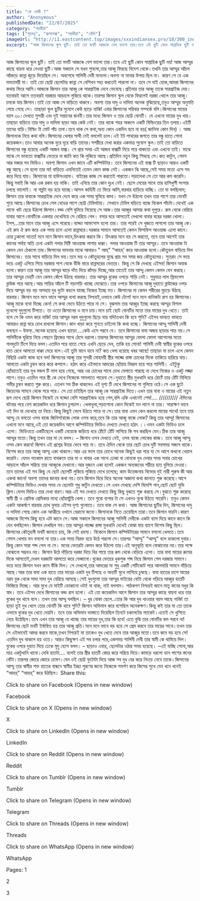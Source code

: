 ```yaml
---
title: "কে দোষী ?"
author: "Anonymous"
publishedDate: "22/07/2025"
category: "পরকীয়া"
tags: ["গৃহবধূ", "গ্রুপসেক্স", "পরকীয়া", "বৌদি"]
imageUrl: "http://i1.eastcontent.top/images/xxxindiansex.pro/18/300_indian.jpg"
excerpt: "আজ জিসানের স্কুল ছুটি। তাই তো মনটি আজকে বেশ ভালো তার।তবে এই ছুটি কোন সাপ্তাহিক ছুটি নয়! আজ আম্মুর কাছে বায়না ধরে নেওয়া ছুটি।আজ সকালে সে যখন শুনলো,তার আব্বু ফিরছে বিদেশ থেকে।তখনি তার আম্মুর আঁচল আঁক..."
---
```


আজ জিসানের স্কুল ছুটি। তাই তো মনটি আজকে বেশ ভালো তার।তবে এই ছুটি কোন সাপ্তাহিক ছুটি নয়! আজ আম্মুর কাছে বায়না ধরে নেওয়া ছুটি।আজ সকালে সে যখন শুনলো,তার আব্বু ফিরছে বিদেশ থেকে।তখনি তার আম্মুর আঁচল আঁকড়ে কান্না জুড়ে দিয়েছিল সে। অবশেষে শালিনী দেবী মানলো।অবশ্য না মানার উপায় ছিল না। কারণ সে যে এক মমতাময়ী মা। তাই তো ছোট্ট ছেলেটার কান্না সে বেশিখন সহ‍্য করতেই পারলো না।
তবে সে যাই হোক,আমরা জিসানের কথায় ফিরে আসি।আজকে জিসান তার আব্বু কে সারপ্রাইজ দেবে ভেবেছে।প্রতিবার তার আব্বু তাকে সারপ্রাইজ দেয়। যতবারই আসে ততবারই দরজার আড়ালে লুকিয়ে থাকে।তারপর জিসান স্কুল থেকে ফিরলেই দরজা খোলে তার আব্বু। চমকে যায় জিসান।তাই তো আজ সে বাড়িতে থাকবে। অবশ্য তার দাদু ও দাদিমা অনেক বুঝিয়েছে,তবুও আম্মুর অনুমতি পেয়ে গেছে সে। তাছাড়া স্কুল ছুটির সুযোগ কেউ ছাড়ে নাকি!
এবার জিসানের পরিবার সম্পর্কে বলি।জিসানের মায়ের বয়স ৩০।দেখতে সুন্দরী এবং দুই সন্তানের জননী।তার মধ্যে জিসান ও তার ছোট্ট বোনটি। যে এখনো মায়ের দুধ খায়।তাছাড়া বাড়িতে তার দাদু ও দাদিমা ছাড়া আর কেউ নেই। তার থাকে শহর অঞ্চলে একটি বিল্ডিংয়ের তিন তলায়।এইটি তাদের বাড়ি।বিল্ডিং টা মোট পাঁচ তলা।তবে থাক সে কথা,অন‍্য কোন একদিন হবে না হয়( জানিনা কোন দিন) । আজ জিসানকে নিয়ে কথা বলি।জিসানের খেলার সাথী নেই বললেই চলে।এই ইট পাথরের জগতে তার বন্ধু হাতে গোনা কয়েকজন।তাও আবার অনেক দুরে দূরে বাড়ি তাদের।সশরীরে দেখা করার একমাত্র সুযোগ স্কুল।তাই তো বাড়িতে জিসানের বন্ধু হয়েছে একটি আজব বাক্স। সে প্রায় সময় এই আজব বাক্সটি নিয়ে পরে থাকতো এবং এখনো তাই। মাঝে মাঝে সে ভাবতো বাক্সটির ভেতরে না জানি কত কি লুকিয়ে আছে।প্রতিদিন নতুন কিছু শিখছে সে।কত কাটুন, গেমস আর মজার সব ভিডিও।
অবশ্য জিসান এখন জানে এটি কম্পিউটার। তবে জিসানের এই বাক্স টি ছাড়াও আরও একটি বন্ধু আছে।সে হলো তার মা!
বাড়িতে এমনিতেই তেমন কোন কাজ নেই। একজন ঝি আছে,সেই সময় মতো এসে সব করে দিয়ে যায়। জিসানের মা হাউসওয়াফ। বাইরের কাজ সে করতেই পারতো।পড়ালেখা সে তো আর কম করেনি। কিন্তু সবাই কি আর এক রকম হয় নাকি। তাই এনিয়ে তার কোন দুঃখ নেই। ছেলে মেয়ের সাথে তার হাসিখুশী সংসার চলছে ভালোই। না গল্পটা বড় হয়ে যাচ্ছে।আসল কাহিনী তে ফিরে আসি,বারবার হাড়িয়ে যাচ্ছি।
তো যা বলছিলাম; জিসান তার বাবাকে সারপ্রাইজ দেবে দেবে করে এক সময় ঘুমিয়ে কাদা। যখন সে উঠলো তখন তার পাশে তার বোনটি শুয়ে আছে।জিসানের চোখ গেল বেডের পাশে ছোট্ট টেবিলটায়। সেখানে টেবিল ঘড়িতে বাজে বিকেল পাঁচটা।দেখেই এক লাফে খাট ছেরে উঠলো জিসান।বড্ড বেশি ঘুমিয়ে নিয়েছে সে আজ।তার আব্বুর আসার কথা দূপুরে। রুম থেকে বেরিয়ে যাবার আগে বোনটিকে একবার দেখেনিয়ে সে বেরিয়ে গেল। বসার ঘরে আসতেই দেখলো বাবার ঘরের দরজা খোলা। ইসস্…তার মানে তার আব্বু এসে পরেছে।বড্ডো আফসোস হলো তার। তার পরেই সে খুজতে লাগলো তার আব্বু কে।এই রুম ঐ রুম করে এক সময় চলে এলো রান্নাঘরে।দরজার সামনে আসতেই কেমন ফিসফিস আওয়াজ এলো কানে।
চোর ঢুকলো নাতো! মনে মনে জিসান ভাবে,চিৎকার করবে কি। চিৎকার মনে হয় সে করতো, তবে তার আগেই তার কানের পর্দায় অতি চেনা একটা গলার মিষ্টি আওয়াজ লাগায় ধাক্কা। গলার আওয়াজ টি তার আম্মুর। তবে আওয়াজ টা কেমন যেন ঠেকলো তার।জিসানের ভাবনার মাঝে আবারও ” আহ্” “আহহ্’ করে আওয়াজ হলো।কৌতুহল বাড়িয়ে দিল জিসানের। তার সাথে বাড়িয়ে দিল ভয়।তবে ভয় ও কৌতুহলের যুদ্ধে প্রায় সব সময় জয় কৌতুহলের। সুতরাং সে ভয়ে ভয়ে একটু এগিয়ে গিয়ে দরজার পাশ থেকে উঁকি মারে রান্নাঘরের ভেতরে। কিন্তু সে কি দেখছে এইসব!
জিসান অবাক হলো।কারণ তার আব্বু তার আম্মুর ঘাড়ে দাঁত দিয়ে কাঁমড় দিচ্ছে,আর তাতেই তার আম্মু কেমন কেমন যেন করছে। তার আম্মুর দেহটি যেন কেমন কেঁপে উঠছে বারবার। তার আম্মুর বুকের ওপড়ে শাড়ি নেই। শুধুমাত্র লাল স্লিভলেস ব্লাউজ পরে আছে।আর শাড়ির আঁচল টি গড়াগড়ি খাচ্ছে মেঝেতে।তার ওপড়ে জিসানের আব্বু দুহাতে ব্লাউজের ওপড় দিয়ে আম্মুর বড় বড় অসহায় দুধ দুটো কচলে যাচ্ছে নিজের ইচ্ছে মত। জিসানের মা কেমন শরীরের মুচড়ে উঠছে বারবার।
জিসান মনে মনে ভাবে আম্মুর ব‍্যথা করছে নিশ্চয়ই,ওভাবে কেউ টেপে! মনে মনে খানিকটা রাগ হয় জিসানের।আব্বু মাকে ব‍্যথা দিচ্ছে কেন! সে কথা ভেবে উঠতে পারে না সে। বুঝলাম তার আব্বুর ইচ্ছে করছে আম্মুর বিশাল দুধেলো দুদুগুলো টিপতে। তা ওতো জিসানের ও মনে চায়।মনে চাই ছোট বোনটির মতো তার মায়ের দুধ খেতে। তাই বলে সে কি ওমন করে নাকি! তার আম্মুর নরম দুদুগুলো ছিড়ে যায় যদি!তখন কি হবে শুনি?
এইসব ভাবতে ভাবতে আবারও রান্না ঘরে চোখ রাখলো জিসান।কান খাড়া করে শুনতে চাইলো কি কথা হচ্ছে। জিসানের আম্মু শালিনী দেবী বলছেন
– উফফ্..অনেক হয়েছে এখন ছাড়ো….কেউ এসে পরবে যে।
তবে জিসানের বাবা অজয় ছাড়ার পাত্র নয়।সে শালিনীকে ঘুরিয়ে নিয়ে পেছনে ফ্রিজের সাথে ঠেসে ধরলো।তারপর জিসানের আম্মুর ফোলা ফোলা আপেলের মতো গালদুটো টিপে দিয়ে বলল।এতদিন পরে হাতে পেয়ে এখনি ছেড়ে দেব, তাকি হয় সোনা!
শালিনী দেবী স্বামীর বুকের ওপরে হাত রেখে আলতো ধাক্কা মেরে বলে।এই তুমি স্নানে যাবে না? কত বেলা হয়েছে খবর আছে! তাছাড়া মা চলে এলে কেমন বিছিরি একটা কান্ড হবে বল!
জিসানের আব্বু তার সুন্দরী মোহময়ী স্ত্রীর লাজ্জে রাঙ্গা চোখের দিকে তাকিয়ে হারিয়ে যায়।আলতো একটা চুম্বন করে করে কপালে। হঠাৎ করে এইভাবে আদরের ছোঁয়ায় বিহ্বল হয়ে পরে শালিনী। এইটুকু ছোঁয়াতেই তার মুখ মন্ডল টি লাল হয়ে গেছে, আর ওর চোখের সাথে চোখ মেলাতে পারছে না দেখে নিজের ও একটু লজ্জা লাগে।তবুও এতদিন পরে স্ত্রী কে দেখে নিজেকে সামলাতে পারেনা সে।দুহাতে স্ত্রীর মুখখানি ধরে ঠোটেঁ তার ঠোঁট মিলিয়ে গভীর চুম্বন করতে শুরু করে।
এতখন সব ঠিক থাকলেও এই দৃশ্য টি দেখে জিসানের গা গুলিয়ে ওঠে।সে এক ছুটে কিচেনের সামনে থেকে সরে পরে। সে তো চাইছিল তার আব্বু কে সারপ্রাইজ দিতে।এখন তার বাবা ও মায়ের এই নতুন রূপ দেখে ছোট্ট জিসান নিজেই যে বড্ডো বেশি সারপ্রাইজড হয়ে গেল,বলি একি এখানেই শেষ!….
//////////
ঐদিনের ঘটনার পরে বেশ কয়েকদিন ধরে জিসান চুপচাপ। খেলাধুলা,পড়াশোনা কোন দিকেই মন লাগে না তার। সারাক্ষণ ভাবে ওই দিন যা দেখেছে তা নিয়ে।কিন্তু কিছুই ভেবে উঠতে পারে না সে।তার বাবা এমন কেন করলো মায়ের সাথে! তবে তার আম্মু যে বলতো ওসব বাজে জিনিস!বাজে লোক ওসব করে,তবে কি তার আব্বু বাজে লোক? কিন্তু তার আম্মু!
জিসানের এখনো মনে আছে,এই তো কয়েকদিন আগে কম্পিউটারে ভিডিও দেখতে দেখতে হঠাৎ ।।ওমন একটা ভিডিও চলে এলো। ভিডিওতে একটিছেলে একটি মেয়েকে জড়িয়ে ধরে ঠোঁটে ঠোঁট লাগিয়ে কি সব করছিল যেন।ঠিক তার আব্বু আম্মুর মতো।কিন্তু তখন তার মা যে বলল।
– জিসান ওসব দেখতে নেই, ওসব বাজে লোকের কাজ।
তবে আব্বু আম্মু ওসব কেন করবে! জিসান এই প্রশ্নের উত্তর ভেবে পায় না। তবে ঐদিন থেকে তার ছোট চোখ দুটি সবসময় সজাগ থাকে।বিশেষ করে তার আব্বু আম্মু একা থাকলে।আর এর ফলে তার চোখে অনেক কিছুই ধরা পরে যা সে আগে কখনো খেয়াল করেনি।
যেমন গতকাল রাতে বাথরুমে তার মা ও বাবার এক সাথে ঢোকা বা বোনকে দুধ দেবার সময় সবার চোখের আড়ালে আঁচল সরিয়ে তার আব্বুকে দেখানো।আর দুজনে একা হলেই একজন অন‍্যজনের শরীরে হাত বুলিয়ে দেওয়া। তবে তাদের এই সব কিছু যে ছোট ছেলেটি লুকিয়ে লুকিয়ে দেখে চলেছে; কাম উত্তেজনায় বিভোর দুই নারী পুরুষ কী আর একথা জানে!
অবশ্য তাদের জানার কথা নয়।তবে জিসান ধিরে ধিরে অনেক অজানা কথা জানতে শুরু করেছে।আগে কম্পিউটারে ভিডিও দেখার সময় যে ছেলেটা শুধু কার্টুন দেখতো।সে এখন দেখছে দেশি বিদেশি গান,ছোট ছোট মুভি ক্লিপ।যেসব ভিডিও তার দেখা বারণ।আর এই সব দেখতে দেখতে কিছু কিছু বুঝতে শুরু করছে সে।বুঝতে শুরু করেছে স্বামী স্ত্রী ও প্রেমিক প্রেমিকার মধ্যে ছোঁয়াছুঁয়ি খেলা। তবে পুরো ব‍্যপার টা সে এখনও বুঝে উঠতে পারেনি। তবুও কেমন একটা আকর্ষণে বারবার চোখ বুলায় এইসব দৃশ্য গুলোতে।
তবে যাক সে কথা। আজ জিসানের ছুটির দিন, জিসানের দাদু ও দাদিমা গেছে কোন এক আত্মীয়ে ওখানে বেরানো জন্যে।জিসানকে নিতে চেয়েছিল তারা।তবে জিসান যায়নি।কারণ আজকে বিশেষ কিছু হবে এটা জানে সে।আজ সকালে জিসানের আব্বু শালিনী দেবীকে একটা ব‍্যাগ দিয়ে কানে কানে কি যেন বলছিলেন।জিসান দেখছিল সব।তার আম্মুর লাজ্জে রাঙ্গা মুখখানি দেখেই বোঝা যায় ব‍্যাগে বিশেষ কিছু ছিল। জিসানের কৌতূহলী মনটি জানতে চায়, কি সেই রহস্য।
বিকেলে জিসান কম্পিউটারের সামনে বসলো খেলতে।তবে গেমস খেলায় মন বসলো না তার।এক সময় বিরক্ত হয়ে উঠে পরলো সে।তারপর “আম্মু” “আম্মু” বলে ডাকলো দুবার।কিন্তু কোন সারা শব্দ পেল না সে। মনের ভেতরটা কেমন করে উঠলো তার।এই অনুভূতি বলে বোঝানোর নয়।তার পক্ষে বোঝানো সম্ভবও নয়।
জিসান উঠে দাঁড়িয়ে দরজা দিয়ে ধির পায়ে তার রুম থেকে বেড়িয়ে এলো। তার বাবা মায়ের রুমের দিকে আসতেই,দেখল দরজাটা আলতো করে ভেজানো।বুকের ভেতরে ধুকপুক শব্দ নিয়ে জিসান গেল দরজার সামনে। ভয়ে ভয়ে জিসান যখন রুমে উঁকি দিল। সে দেখলো,তার আদরের মা শুধু একটি পেটিকোট পরে আলমারি সামনে দাঁড়িয়ে আছে।আর তার বাবা এক হাতে তার মায়ের একটা দুধ টিপছে ও অন‍্যটি মুখে লাগিয়ে চুষছে। বাবা হাতের চাপে মায়ের নরম বুক থেকে সাদা সাদা দুধ বেরিয়ে আসছে।সেই দুধগুলো তার আম্মুর মাইয়ের বোটা থেকে গড়িয়ে আব্বুর হাতটি ভিজিয়ে দিচ্ছে। আর মুখে যে মাইটি ডোকানো ওটা! না থাক, নাই বললাম। পাঠকগণ নিশ্চয়ই জানে মাতৃ স্তনের মধুর কি স্বাদ। তবে এইসব দেখে জিসানের বড্ড রাগ হলো। এই তো কয়েকদিন আগে জিসান তার আম্মুর কাছে বায়না ধরে তার বুকের দুধ খাবে বলে। তখন তার আম্মু বলছিল।
– ধুর বোকা ছেলে..তোর কি আর দুধ খাওয়ার বয়স আছে নাকি! তা ছাড়া তুই দুধ খেলে তোর বোনটি কি খাবে শুনি?
জিসান অভিমান করে বসেছিল অনেকক্ষণ।কিন্তু কই তার মা তো তাকে ওভাবে বুকের দুধ খেতে দেয়নি। তবে তার অভিমান ভাঙ্গাতে দিয়েছিল তিনটে চকলেটের প‍্যাকেট।এতেই সে খুশিতে নেচে উঠেছিল।তবে এখন তার আব্বু যে খাচ্ছে তার মায়ের দুধ,তার কি হবে! এতে বুঝি তার বোনটির কম পরবে না! জিসানের ছোট মনটি ইর্ষান্বিত হয় তার আব্বু প্রতি।মনে মনে ভাবে বড় হয়ে সে প্রেম করবে তার মায়ের সাথে।তখন তার সে এইভাবেই আদর করবে মাকে,তখন নিশ্চয়ই মা তাকেও দুধ খেতে দেবে তার আব্বুর মতো।তবে কবে বড় হবে সে! এতদিন দুধ থাকলে হয় ওতে।
আরও কিছুক্ষণ এই সব চলার পরে,একসময় শালিনী দেবী তার স্বামী কে থামিয়ে দিল। বুকের ওপরে দুহাত দিয়ে ঢেকে মৃদু হেসে বলল।
– ছাড়াও এবার, ছেলেটার ওঠার সময় হয়েছে।
–এই যাচ্ছি সোনা,আর মাত্র একটুখানি খাবো।দেখি হাতটা….
বলেই তার স্ত্রীর হাতটি জোর করে সরিয়ে দিয়ে।কামড়ে ধরলো ডান পাশের স্তনের বোঁটা।তারপর জোরে জোরে চোষণ।যেন ওই ছোট্ট ফুটোটা দিয়ে আজ সব দুধ বের করে নিংড়ে নেবে তাকে।জিসানের আম্মু তার স্বামীর শক্ত হাতের বান্ধনে স্বামীর ইচ্ছা পুরণের জন্যে নিজেকে সমর্পণ করে কিসের সুখে যেন খনে খনেই “আহহ্” “আহহ্” করে উঠছিল।
Share this:


Click to share on Facebook (Opens in new window)


Facebook




Click to share on X (Opens in new window)


X




Click to share on LinkedIn (Opens in new window)


LinkedIn




Click to share on Reddit (Opens in new window)


Reddit




Click to share on Tumblr (Opens in new window)


Tumblr




Click to share on Telegram (Opens in new window)


Telegram




Click to share on Threads (Opens in new window)


Threads




Click to share on WhatsApp (Opens in new window)


WhatsApp


Pages: 
1
 
2
 
3
